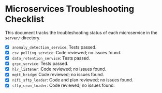 # Microservices Troubleshooting Checklist

This document tracks the troubleshooting status of each microservice in the `server/` directory.

- [x] `anomaly_detection_service`: Tests passed.
- [x] `csv_polling_service`: Code reviewed; no issues found.
- [x] `data_retention_service`: Tests passed.
- [x] `grpc_service`: Tests passed.
- [x] `hl7_listener`: Code reviewed; no issues found.
- [x] `mqtt_bridge`: Code reviewed; no issues found.
- [x] `nifi_sftp_loader`: Code and plan reviewed; no issues found.
- [x] `sftp_cron_loader`: Code reviewed; no issues found.
